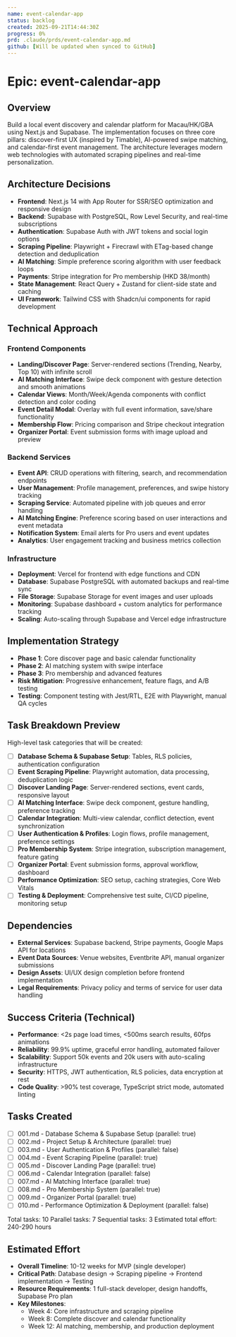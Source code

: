 ```yaml
---
name: event-calendar-app
status: backlog
created: 2025-09-21T14:44:30Z
progress: 0%
prd: .claude/prds/event-calendar-app.md
github: [Will be updated when synced to GitHub]
---
```


# Epic: event-calendar-app

## Overview
Build a local event discovery and calendar platform for Macau/HK/GBA using Next.js and Supabase. The implementation focuses on three core pillars: discover-first UX (inspired by Timable), AI-powered swipe matching, and calendar-first event management. The architecture leverages modern web technologies with automated scraping pipelines and real-time personalization.

## Architecture Decisions
- **Frontend**: Next.js 14 with App Router for SSR/SEO optimization and responsive design
- **Backend**: Supabase with PostgreSQL, Row Level Security, and real-time subscriptions
- **Authentication**: Supabase Auth with JWT tokens and social login options
- **Scraping Pipeline**: Playwright + Firecrawl with ETag-based change detection and deduplication
- **AI Matching**: Simple preference scoring algorithm with user feedback loops
- **Payments**: Stripe integration for Pro membership (HKD 38/month)
- **State Management**: React Query + Zustand for client-side state and caching
- **UI Framework**: Tailwind CSS with Shadcn/ui components for rapid development

## Technical Approach

### Frontend Components
- **Landing/Discover Page**: Server-rendered sections (Trending, Nearby, Top 10) with infinite scroll
- **AI Matching Interface**: Swipe deck component with gesture detection and smooth animations
- **Calendar Views**: Month/Week/Agenda components with conflict detection and color coding
- **Event Detail Modal**: Overlay with full event information, save/share functionality
- **Membership Flow**: Pricing comparison and Stripe checkout integration
- **Organizer Portal**: Event submission forms with image upload and preview

### Backend Services
- **Event API**: CRUD operations with filtering, search, and recommendation endpoints
- **User Management**: Profile management, preferences, and swipe history tracking
- **Scraping Service**: Automated pipeline with job queues and error handling
- **AI Matching Engine**: Preference scoring based on user interactions and event metadata
- **Notification System**: Email alerts for Pro users and event updates
- **Analytics**: User engagement tracking and business metrics collection

### Infrastructure
- **Deployment**: Vercel for frontend with edge functions and CDN
- **Database**: Supabase PostgreSQL with automated backups and real-time sync
- **File Storage**: Supabase Storage for event images and user uploads
- **Monitoring**: Supabase dashboard + custom analytics for performance tracking
- **Scaling**: Auto-scaling through Supabase and Vercel edge infrastructure

## Implementation Strategy
- **Phase 1**: Core discover page and basic calendar functionality
- **Phase 2**: AI matching system with swipe interface
- **Phase 3**: Pro membership and advanced features
- **Risk Mitigation**: Progressive enhancement, feature flags, and A/B testing
- **Testing**: Component testing with Jest/RTL, E2E with Playwright, manual QA cycles

## Task Breakdown Preview
High-level task categories that will be created:
- [ ] **Database Schema & Supabase Setup**: Tables, RLS policies, authentication configuration
- [ ] **Event Scraping Pipeline**: Playwright automation, data processing, deduplication logic
- [ ] **Discover Landing Page**: Server-rendered sections, event cards, responsive layout
- [ ] **AI Matching Interface**: Swipe deck component, gesture handling, preference tracking
- [ ] **Calendar Integration**: Multi-view calendar, conflict detection, event synchronization
- [ ] **User Authentication & Profiles**: Login flows, profile management, preference settings
- [ ] **Pro Membership System**: Stripe integration, subscription management, feature gating
- [ ] **Organizer Portal**: Event submission forms, approval workflow, dashboard
- [ ] **Performance Optimization**: SEO setup, caching strategies, Core Web Vitals
- [ ] **Testing & Deployment**: Comprehensive test suite, CI/CD pipeline, monitoring setup

## Dependencies
- **External Services**: Supabase backend, Stripe payments, Google Maps API for locations
- **Event Data Sources**: Venue websites, Eventbrite API, manual organizer submissions
- **Design Assets**: UI/UX design completion before frontend implementation
- **Legal Requirements**: Privacy policy and terms of service for user data handling

## Success Criteria (Technical)
- **Performance**: <2s page load times, <500ms search results, 60fps animations
- **Reliability**: 99.9% uptime, graceful error handling, automated failover
- **Scalability**: Support 50k events and 20k users with auto-scaling infrastructure
- **Security**: HTTPS, JWT authentication, RLS policies, data encryption at rest
- **Code Quality**: >90% test coverage, TypeScript strict mode, automated linting

## Tasks Created
- [ ] 001.md - Database Schema & Supabase Setup (parallel: true)
- [ ] 002.md - Project Setup & Architecture (parallel: true)
- [ ] 003.md - User Authentication & Profiles (parallel: false)
- [ ] 004.md - Event Scraping Pipeline (parallel: true)
- [ ] 005.md - Discover Landing Page (parallel: true)
- [ ] 006.md - Calendar Integration (parallel: false)
- [ ] 007.md - AI Matching Interface (parallel: true)
- [ ] 008.md - Pro Membership System (parallel: true)
- [ ] 009.md - Organizer Portal (parallel: true)
- [ ] 010.md - Performance Optimization & Deployment (parallel: false)

Total tasks: 10
Parallel tasks: 7
Sequential tasks: 3
Estimated total effort: 240-290 hours

## Estimated Effort
- **Overall Timeline**: 10-12 weeks for MVP (single developer)
- **Critical Path**: Database design → Scraping pipeline → Frontend implementation → Testing
- **Resource Requirements**: 1 full-stack developer, design handoffs, Supabase Pro plan
- **Key Milestones**:
  - Week 4: Core infrastructure and scraping pipeline
  - Week 8: Complete discover and calendar functionality
  - Week 12: AI matching, membership, and production deployment
